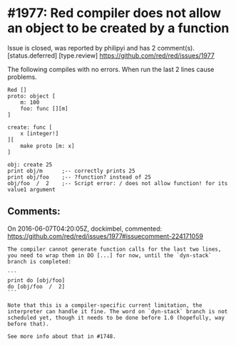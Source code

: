 
#1977: Red compiler does not allow an object to be created by a function
================================================================================
Issue is closed, was reported by philipyi and has 2 comment(s).
[status.deferred] [type.review]
<https://github.com/red/red/issues/1977>

The following compiles with no errors.  When run the last 2 lines cause problems.

```
Red []
proto: object [
    m: 100
    foo: func [][m]
]

create: func [
    x [integer!]
][
    make proto [m: x]
]

obj: create 25
print obj/m      ;-- correctly prints 25
print obj/foo    ;-- ?function? instead of 25
obj/foo  /  2    ;-- Script error: / does not allow function! for its value1 argument
```



Comments:
--------------------------------------------------------------------------------

On 2016-06-07T04:20:05Z, dockimbel, commented:
<https://github.com/red/red/issues/1977#issuecomment-224171059>

    The compiler cannot generate function calls for the last two lines, you need to wrap them in DO [...] for now, until the `dyn-stack` branch is completed:
    
    ```
    print do [obj/foo]
    do [obj/foo  /  2]
    ```
    
    Note that this is a compiler-specific current limitation, the interpreter can handle it fine. The word on `dyn-stack` branch is not scheduled yet, though it needs to be done before 1.0 (hopefully, way before that).
    
    See more info about that in #1748.

